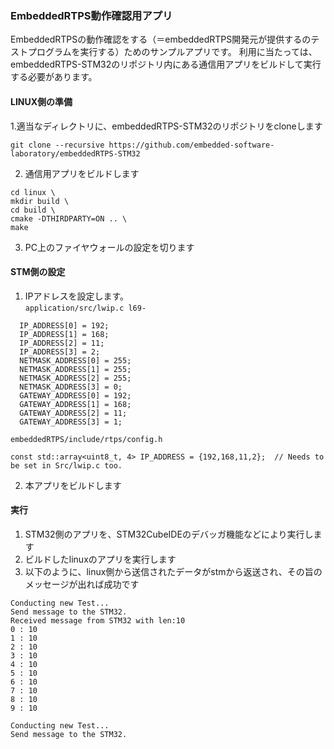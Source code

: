 ### EmbeddedRTPS動作確認用アプリ

EmbeddedRTPSの動作確認をする（＝embeddedRTPS開発元が提供するのテストプログラムを実行する）ためのサンプルアプリです。
利用に当たっては、embeddedRTPS-STM32のリポジトリ内にある通信用アプリをビルドして実行する必要があります。

#### LINUX側の準備
1.適当なディレクトリに、embeddedRTPS-STM32のリポジトリをcloneします  
```
git clone --recursive https://github.com/embedded-software-laboratory/embeddedRTPS-STM32
```
2. 通信用アプリをビルドします  
```
cd linux \
mkdir build \
cd build \
cmake -DTHIRDPARTY=ON .. \
make 
```
3. PC上のファイヤウォールの設定を切ります

#### STM側の設定
1. IPアドレスを設定します。  
`application/src/lwip.c l69-`  
```
  IP_ADDRESS[0] = 192;
  IP_ADDRESS[1] = 168;
  IP_ADDRESS[2] = 11;
  IP_ADDRESS[3] = 2;
  NETMASK_ADDRESS[0] = 255;
  NETMASK_ADDRESS[1] = 255;
  NETMASK_ADDRESS[2] = 255;
  NETMASK_ADDRESS[3] = 0;
  GATEWAY_ADDRESS[0] = 192;
  GATEWAY_ADDRESS[1] = 168;
  GATEWAY_ADDRESS[2] = 11;
  GATEWAY_ADDRESS[3] = 1;
  ```  
`embeddedRTPS/include/rtps/config.h`  
```
const std::array<uint8_t, 4> IP_ADDRESS = {192,168,11,2};  // Needs to be set in Src/lwip.c too.
```
2. 本アプリをビルドします

#### 実行
1. STM32側のアプリを、STM32CubeIDEのデバッガ機能などにより実行します
2. ビルドしたlinuxのアプリを実行します
3. 以下のように、linux側から送信されたデータがstmから返送され、その旨のメッセージが出れば成功です
```
Conducting new Test...
Send message to the STM32.
Received message from STM32 with len:10
0 : 10
1 : 10
2 : 10
3 : 10
4 : 10
5 : 10
6 : 10
7 : 10
8 : 10
9 : 10

Conducting new Test...
Send message to the STM32.

```